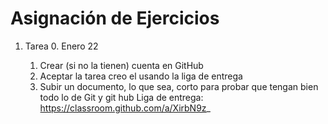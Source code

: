 # Asignación de Ejercicios

1. Tarea 0. Enero 22

    1. Crear (si no la tienen) cuenta en GitHub
    2. Aceptar la tarea creo el usando la liga de entrega
    3. Subir un documento, lo que sea, corto para probar que tengan bien todo lo de Git y git hub
    Liga de entrega: https://classroom.github.com/a/XirbN9z_
